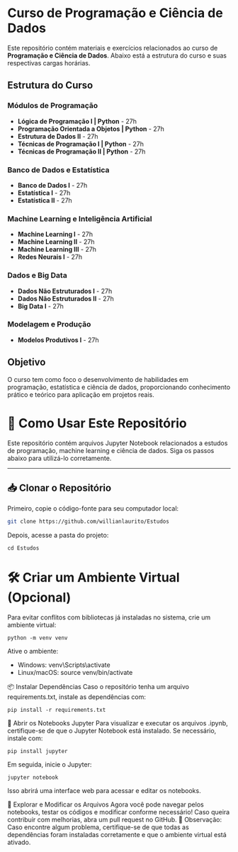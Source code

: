 # Curso de Programação e Ciência de Dados

Este repositório contém materiais e exercícios relacionados ao curso de **Programação e Ciência de Dados**. Abaixo está a estrutura do curso e suas respectivas cargas horárias.

## Estrutura do Curso

### Módulos de Programação
- **Lógica de Programação I | Python** - 27h
- **Programação Orientada a Objetos | Python** - 27h
- **Estrutura de Dados II** - 27h
- **Técnicas de Programação I | Python** - 27h
- **Técnicas de Programação II | Python** - 27h

### Banco de Dados e Estatística
- **Banco de Dados I** - 27h
- **Estatística I** - 27h
- **Estatística II** - 27h

### Machine Learning e Inteligência Artificial
- **Machine Learning I** - 27h
- **Machine Learning II** - 27h
- **Machine Learning III** - 27h
- **Redes Neurais I** - 27h

### Dados e Big Data
- **Dados Não Estruturados I** - 27h
- **Dados Não Estruturados II** - 27h
- **Big Data I** - 27h

### Modelagem e Produção
- **Modelos Produtivos I** - 27h

## Objetivo
O curso tem como foco o desenvolvimento de habilidades em programação, estatística e ciência de dados, proporcionando conhecimento prático e teórico para aplicação em projetos reais.

# 🚀 Como Usar Este Repositório

Este repositório contém arquivos Jupyter Notebook relacionados a estudos de programação, machine learning e ciência de dados. Siga os passos abaixo para utilizá-lo corretamente.

---

## 📥 Clonar o Repositório
Primeiro, copie o código-fonte para seu computador local:

```bash
git clone https://github.com/willianlaurito/Estudos
```
Depois, acesse a pasta do projeto:
```
cd Estudos
```
# 🛠️ Criar um Ambiente Virtual (Opcional)
Para evitar conflitos com bibliotecas já instaladas no sistema, crie um ambiente virtual:
```
python -m venv venv
```

Ative o ambiente:
- Windows: venv\Scripts\activate
- Linux/macOS: source venv/bin/activate

📦 Instalar Dependências
Caso o repositório tenha um arquivo requirements.txt, instale as dependências com:
````
pip install -r requirements.txt
````


📖 Abrir os Notebooks Jupyter
Para visualizar e executar os arquivos .ipynb, certifique-se de que o Jupyter Notebook está instalado. Se necessário, instale com:
```
pip install jupyter
```

Em seguida, inicie o Jupyter:
```
jupyter notebook
```

Isso abrirá uma interface web para acessar e editar os notebooks.

🚀 Explorar e Modificar os Arquivos
Agora você pode navegar pelos notebooks, testar os códigos e modificar conforme necessário! Caso queira contribuir com melhorias, abra um pull request no GitHub.
📌 Observação: Caso encontre algum problema, certifique-se de que todas as dependências foram instaladas corretamente e que o ambiente virtual está ativado.




